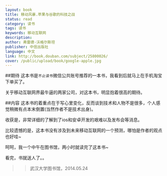 ```yaml
---
layout: book
title: 移动风暴.苹果与谷歌的科技之战
status: read
category: 读书
tags: 读书
keywords: 移动互联网
description: 
author: 弗雷德·沃格尔斯坦  
publisher: 中信出版社
language: 中文
link: http://book.douban.com/subject/25800026/
cover: /public/upload/book/google-apple.jpg
---
```

##期待
这本书是`不止读书`微信公共账号推荐的一本书，我看到后就马上在手机淘宝下单买了。

关乎移动互联网界最牛逼的两家公司，对这本书，明显抱着很高的期待。

##内容
这本书的着重点在于写心里变化，反而谈到技术和人物不是很多，个人感觉稍微有点本末倒置(当然作者不是技术出身)。

收获是，非常详细的了解到了ios和安卓开发的艰难以及发布会等消息。

比较遗憾的是，这本书没有涉及到未来移动互联网的一个预测，哪怕是作者的观点也好哇~ 

呵呵，我一个中午在图书馆，两小时就读完了这本书~

看完，书就送人了。。

>>武汉大学图书馆，2014.05.24